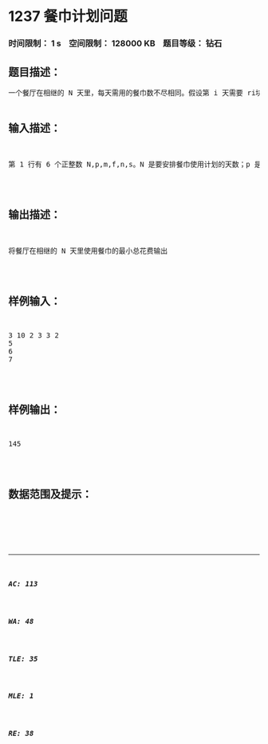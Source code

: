 # 1237 餐巾计划问题   
### 时间限制： 1 s&nbsp;&nbsp;&nbsp;&nbsp;空间限制： 128000 KB&nbsp;&nbsp;&nbsp;&nbsp;题目等级： 钻石  
## 题目描述：  

<pre>
一个餐厅在相继的 N 天里，每天需用的餐巾数不尽相同。假设第 i 天需要 ri块餐巾(i=1，2，…，N)。餐厅可以购买新的餐巾，每块餐巾的费用为 p 分；或者把旧餐巾送到快洗部，洗一块需 m 天，其费用为 f 分；或者送到慢洗部，洗一块需 n 天(n>m)，其费用为 s<f 分。  
每天结束时，餐厅必须决定将多少块脏的餐巾送到快洗部，多少块餐巾送到慢洗部，以及多少块保存起来延期送洗。但是每天洗好的餐巾和购买的新餐巾数之和，要满足当天的需求量。  
试设计一个算法为餐厅合理地安排好 N 天中餐巾使用计划，使总的花费最小。   
编程找出一个最佳餐巾使用计划.
</pre>
  
  
## 输入描述：  

<pre>
第 1 行有 6 个正整数 N,p,m,f,n,s。N 是要安排餐巾使用计划的天数；p 是每块新餐巾的费用；m 是快洗部洗一块餐巾需用天数；f 是快洗部洗一块餐巾需要的费用；n 是慢洗部洗一块餐巾需用天数；s 是慢洗部洗一块餐巾需要的费用。接下来的 N 行是餐厅在相继的 N 天里，每天需用的餐巾数。
</pre>
  
  
## 输出描述：  

<pre>
将餐厅在相继的 N 天里使用餐巾的最小总花费输出
</pre>
  
  
## 样例输入：  

<pre>
3 10 2 3 3 2 
5 
6 
7
</pre>
  
  
## 样例输出：  

<pre>
145
</pre>
  
  
## 数据范围及提示：  

<pre>
</pre>
  
  
***  

##### AC: 113  
##### WA: 48  
##### TLE: 35  
##### MLE: 1  
##### RE: 38  
